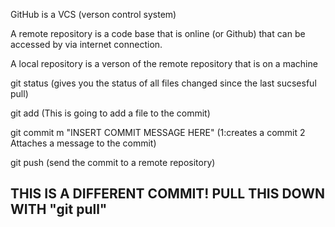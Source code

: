GitHub is a VCS (verson control system)

A remote repository is a code base that is online (or Github) that can be accessed by via internet connection.

A local repository is a verson of the remote repository that is on a machine


git status      (gives you the status of all files changed since the last sucsesful pull)

git add     (This is going to add a file to the commit)

git commit m "INSERT COMMIT MESSAGE HERE"    (1:creates a commit 2 Attaches a message to the commit)

git push        (send  the commit to a remote repository)

## THIS IS A DIFFERENT COMMIT! PULL THIS DOWN WITH "git pull"

